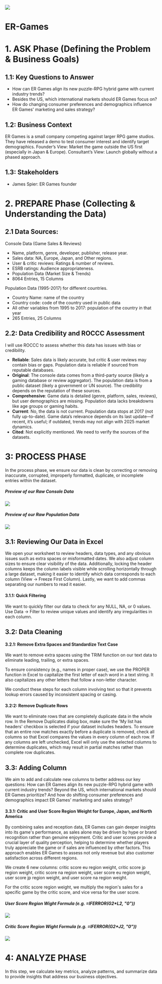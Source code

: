 ![](assets/GAMING-min.png)

# ER-Games

# 1. ASK Phase (Defining the Problem & Business Goals)

## 1.1: Key Questions to Answer
- How can ER Games align its new puzzle-RPG hybrid game with current industry trends?
- Besides the US, which international markets should ER Games focus on?
- How do changing consumer preferences and demographics influence ER Games' marketing and sales strategy?

## 1.2: Business Context
ER Games is a small company competing against larger RPG game studios. They have released a demo to test consumer interest and identify target demographics. Founder’s View: Market the game outside the US first (especially in Japan & Europe). Consultant’s View: Launch globally without a phased approach.

## 1.3: Stakeholders
- James Spier: ER Games founder

# 2. PREPARE Phase (Collecting & Understanding the Data)

## 2.1 Data Sources:
Console Data (Game Sales & Reviews)
- Name, platform, genre, developer, publisher, release year.
- Sales data: NA, Europe, Japan, and Other regions.
- User & critic reviews: Ratings & number of reviews.
- ESRB ratings: Audience appropriateness.
- Population Data (Market Size & Trends)
- 8064 Entries, 15 Columns

Population Data (1995-2017) for different countries.
- Country Name: name of the country
- Country code: code of the country used in public data
- All other variables from 1995 to 2017: population of the country in that year
- 265 Entries, 25 Columns

## 2.2: Data Credibility and ROCCC Assessment

I will use ROCCC to assess whether this data has issues with bias or credibility.

- **Reliable**: Sales data is likely accurate, but critic & user reviews may contain bias or gaps. Population data is reliable if sourced from reputable databases.
- **Original**: The console data comes from a third-party source (likely a gaming database or review aggregator). The population data is from a public dataset (likely a government or UN source). The credibility depends on the reputation of these sources.
- **Comprehensive**: Game data is detailed (genre, platform, sales, reviews), but user demographics are missing. Population data lacks breakdowns like age groups or gaming habits.
- **Current**: No, the data is not current. Population data stops at 2017 (not fully up-to-date). Game data’s relevance depends on its last update—if recent, it’s useful; if outdated, trends may not align with 2025 market dynamics.
- **Cited**: Not explicitly mentioned. We need to verify the sources of the datasets.

# 3: PROCESS PHASE
In the process phase, we ensure our data is clean by correcting or removing inaccurate, corrupted, improperly formatted, duplicate, or incomplete entries within the dataset.

##### Preview of our Raw Console Data
![](assets/raw_data.png)

##### Preview of our Raw Population Data
![](assets/raw_data_population.png)

## 3.1: Reviewing Our Data in Excel
We open your worksheet to review headers, data types, and any obvious issues such as extra spaces or misformatted dates. We also adjust column sizes to ensure clear visibility of the data. Additionally, locking the header columns keeps the column labels visible while scrolling horizontally through a large dataset, making it easier to identify which data corresponds to each column (View -> Freeze First Column). Lastly, we want to add commas separating our numbers to read it easier.

#### 3.1.1: Quick Filtering
We want to quickly filter our data to check for any NULL, NA, or 0 values. Use Data → Filter to review unique values and identify any irregularities in each column.

## 3.2: Data Cleaning
#### 3.2.1: Remove Extra Spaces and Standardize Text Case
We want to remove extra spaces using the TRIM function on our text data to eliminate leading, trailing, or extra spaces.

To ensure consistency (e.g., names in proper case), we use the PROPER function in Excel to capitalize the first letter of each word in a text string. It also capitalizes any other letters that follow a non-letter character. 

We conduct these steps for each column involving text so that it prevents lookup errors caused by inconsistent spacing or casing.

#### 3.2:2: Remove Duplicate Rows
We want to eliminate rows that are completely duplicate data in the whole row. In the Remove Duplicates dialog box, make sure the 'My list has headers' checkbox is selected if your dataset includes headers. To ensure that an entire row matches exactly before a duplicate is removed, check all columns so that Excel compares the values in every column of each row. If any columns are left unchecked, Excel will only use the selected columns to determine duplicates, which may result in partial matches rather than complete row duplicates.

## 3.3: Adding Column
We aim to add and calculate new columns to better address our key questions: How can ER Games align its new puzzle-RPG hybrid game with current industry trends? Beyond the US, which international markets should ER Games prioritize? And how do shifting consumer preferences and demographics impact ER Games' marketing and sales strategy?

#### 3.3.1: Critic and User Score Region Weight for Europe, Japan, and North America
By combining sales and reception data, ER Games can gain deeper insights into its game's performance, as sales alone may be driven by hype or brand recognition rather than genuine enjoyment. Critic and user scores provide a crucial layer of quality perception, helping to determine whether players truly appreciate the game or if sales are influenced by other factors. This approach enables ER Games to assess not only revenue but also customer satisfaction across different regions.

We create 6 new columns: critic score eu region weight, critic score jp region weight, critic score na region weight, user score eu region weight, user score jp region weight, and user score na region weight.

For the critic score region weight, we multiply the region's sales for a specific game by the critic score, and vice versa for the user score.

##### User Score Region Wight Formula (e.g. =IFERROR(G2*L2, "0"))
![](assets/user_score_region_weight.png)

##### Critic Score Region Wight Formula (e.g. =IFERROR(G2*J2, "0"))
![](assets/critic_score_region_weight.png)


# 4: ANALYZE PHASE
In this step, we calculate key metrics, analyze patterns, and summarize data to provide insights that address our business objectives.





